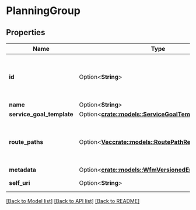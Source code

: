 # PlanningGroup

## Properties

Name | Type | Description | Notes
------------ | ------------- | ------------- | -------------
**id** | Option<**String**> | The globally unique identifier for the object. | [optional][readonly]
**name** | Option<**String**> |  | [optional]
**service_goal_template** | Option<[**crate::models::ServiceGoalTemplateReference**](ServiceGoalTemplateReference.md)> |  | [optional]
**route_paths** | Option<[**Vec<crate::models::RoutePathResponse>**](RoutePathResponse.md)> | Set of route paths associated with the planning group | [optional]
**metadata** | Option<[**crate::models::WfmVersionedEntityMetadata**](WfmVersionedEntityMetadata.md)> |  | [optional]
**self_uri** | Option<**String**> | The URI for this object | [optional][readonly]

[[Back to Model list]](../README.md#documentation-for-models) [[Back to API list]](../README.md#documentation-for-api-endpoints) [[Back to README]](../README.md)


